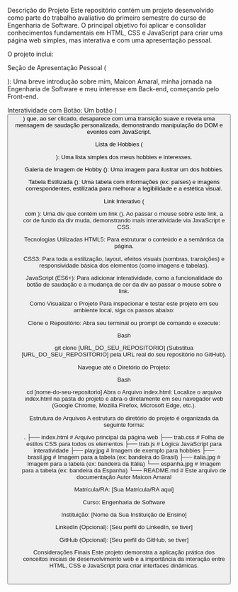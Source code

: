 Descrição do Projeto
Este repositório contém um projeto desenvolvido como parte do trabalho avaliativo do primeiro semestre do curso de Engenharia de Software. O principal objetivo foi aplicar e consolidar conhecimentos fundamentais em HTML, CSS e JavaScript para criar uma página web simples, mas interativa e com uma apresentação pessoal.

O projeto inclui:

Seção de Apresentação Pessoal (<p id="bio">): Uma breve introdução sobre mim, Maicon Amaral, minha jornada na Engenharia de Software e meu interesse em Back-end, começando pelo Front-end.

Interatividade com Botão: Um botão (<button id="saudacao">) que, ao ser clicado, desaparece com uma transição suave e revela uma mensagem de saudação personalizada, demonstrando manipulação do DOM e eventos com JavaScript.

Lista de Hobbies (<ul>): Uma lista simples dos meus hobbies e interesses.

Galeria de Imagem de Hobby (<img id="hobbie">): Uma imagem para ilustrar um dos hobbies.

Tabela Estilizada (<table>): Uma tabela com informações (ex: países) e imagens correspondentes, estilizada para melhorar a legibilidade e a estética visual.

Link Interativo (<div> com <a>): Uma div que contém um link (<a id="meuLink">). Ao passar o mouse sobre este link, a cor de fundo da div muda, demonstrando mais interatividade via JavaScript e CSS.

Tecnologias Utilizadas
HTML5: Para estruturar o conteúdo e a semântica da página.

CSS3: Para toda a estilização, layout, efeitos visuais (sombras, transições) e responsividade básica dos elementos (como imagens e tabelas).

JavaScript (ES6+): Para adicionar interatividade, como a funcionalidade do botão de saudação e a mudança de cor da div ao passar o mouse sobre o link.

Como Visualizar o Projeto
Para inspecionar e testar este projeto em seu ambiente local, siga os passos abaixo:

Clone o Repositório:
Abra seu terminal ou prompt de comando e execute:

Bash

git clone [URL_DO_SEU_REPOSITORIO]
(Substitua [URL_DO_SEU_REPOSITORIO] pela URL real do seu repositório no GitHub).

Navegue até o Diretório do Projeto:

Bash

cd [nome-do-seu-repositorio]
Abra o Arquivo index.html:
Localize o arquivo index.html na pasta do projeto e abra-o diretamente em seu navegador web (Google Chrome, Mozilla Firefox, Microsoft Edge, etc.).

Estrutura de Arquivos
A estrutura do diretório do projeto é organizada da seguinte forma:

.
├── index.html        # Arquivo principal da página web
├── trab.css          # Folha de estilos CSS para todos os elementos
├── trab.js           # Lógica JavaScript para interatividade
├── play.jpg          # Imagem de exemplo para hobbies
├── brasil.jpg        # Imagem para a tabela (ex: bandeira do Brasil)
├── italia.jpg        # Imagem para a tabela (ex: bandeira da Itália)
└── espanha.jpg       # Imagem para a tabela (ex: bandeira da Espanha)
└── README.md         # Este arquivo de documentação
Autor
Maicon Amaral

Matrícula/RA: [Sua Matrícula/RA aqui]

Curso: Engenharia de Software

Instituição: [Nome da Sua Instituição de Ensino]

LinkedIn (Opcional): [Seu perfil do LinkedIn, se tiver]

GitHub (Opcional): [Seu perfil do GitHub, se tiver]

Considerações Finais
Este projeto demonstra a aplicação prática dos conceitos iniciais de desenvolvimento web e a importância da interação entre HTML, CSS e JavaScript para criar interfaces dinâmicas.